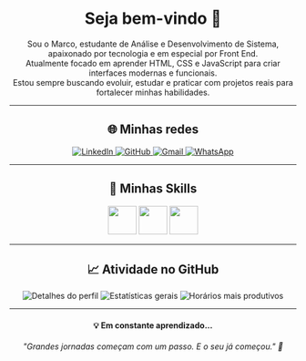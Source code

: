 <h1 align="center">Seja bem-vindo 👋</h1>

<p align="center">
  Sou o Marco, estudante de Análise e Desenvolvimento de Sistema, apaixonado por tecnologia e em especial por Front End. <br>
  Atualmente focado em aprender HTML, CSS e JavaScript para criar interfaces modernas e funcionais. <br>
  Estou sempre buscando evoluir, estudar e praticar com projetos reais para fortalecer minhas habilidades.
</p>

---

<h2 align="center">🌐 Minhas redes</h2>

<p align="center">
  <a href="https://www.linkedin.com/in/marco-silva-junior/">
    <img alt="LinkedIn" src="https://img.shields.io/badge/LinkedIn-0077B5?style=for-the-badge&logo=linkedin&logoColor=white" />
  </a>
  <a href="https://github.com/omarcojunior">
    <img alt="GitHub" src="https://img.shields.io/badge/GitHub-181717?style=for-the-badge&logo=github&logoColor=white" />
  </a>
  <a href="mailto:teuemail@gmail.com">
    <img alt="Gmail" src="https://img.shields.io/badge/Gmail-D14836?style=for-the-badge&logo=gmail&logoColor=white" />
  </a>
  <a href="https://wa.me/5541988833923">
    <img alt="WhatsApp" src="https://img.shields.io/badge/WhatsApp-25D366?style=for-the-badge&logo=whatsapp&logoColor=white" />
  </a>
</p>

---

<h2 align="center">🚀 Minhas Skills</h2>

<p align="center">
  <img src="https://cdn.jsdelivr.net/gh/devicons/devicon/icons/html5/html5-original.svg" width="50" />
  <img src="https://cdn.jsdelivr.net/gh/devicons/devicon/icons/css3/css3-original.svg" width="50" />
  <img src="https://cdn.jsdelivr.net/gh/devicons/devicon/icons/javascript/javascript-original.svg" width="50" />
</p>

---

<h2 align="center">📈 Atividade no GitHub</h2>

<p align="center">
  <img src="https://github-profile-summary-cards.vercel.app/api/cards/profile-details?username=omarcojunior&theme=2077" alt="Detalhes do perfil" />
  <img src="https://github-profile-summary-cards.vercel.app/api/cards/stats?username=omarcojunior&theme=2077" alt="Estatísticas gerais" />
  <img src="https://github-profile-summary-cards.vercel.app/api/cards/productive-time?username=omarcojunior&theme=2077&utcOffset=-3" alt="Horários mais produtivos" />
</p>

---

<h4 align="center">💡 Em constante aprendizado...</h4>

<p align="center">
  <i>"Grandes jornadas começam com um passo. E o seu já começou." 🚀</i>
</p>


